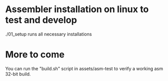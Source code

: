 # Assembler installation on linux to test and develop

./01_setup runs all necessary installations

# More to come

You can run the "build.sh" script in assets/asm-test to verify a working asm 32-bit build.
